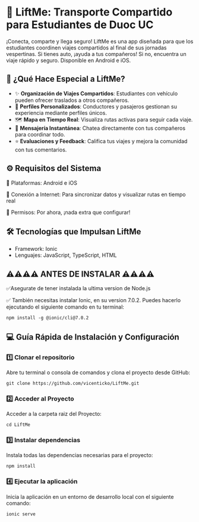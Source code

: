 # 🚀 **LiftMe**: Transporte Compartido para Estudiantes de Duoc UC
¡Conecta, comparte y llega seguro! LiftMe es una app diseñada para que los estudiantes coordinen viajes compartidos al final de sus jornadas vespertinas. Si tienes auto, ¡ayuda a tus compañeros! Si no, encuentra un viaje rápido y seguro. Disponible en Android e iOS.

## 🎯 ¿Qué Hace Especial a LiftMe?
- ✨ **Organización de Viajes Compartidos**: Estudiantes con vehículo pueden ofrecer traslados a otros compañeros.
- 👥 **Perfiles Personalizados**: Conductores y pasajeros gestionan su experiencia mediante perfiles únicos.
- 🗺️ **Mapa en Tiempo Real**: Visualiza rutas activas para seguir cada viaje.
- 💬 **Mensajería Instantánea**: Chatea directamente con tus compañeros para coordinar todo.
- ⭐ **Evaluaciones y Feedback**: Califica tus viajes y mejora la comunidad con tus comentarios.

## ⚙️ **Requisitos del Sistema**
🔸 Plataformas: Android e iOS

🔸 Conexión a Internet: Para sincronizar datos y visualizar rutas en tiempo real

🔸 Permisos: Por ahora, ¡nada extra que configurar!

## 🛠️ Tecnologías que Impulsan LiftMe
- Framework: Ionic
- Lenguajes: JavaScript, TypeScript, HTML
  
## ⚠⚠⚠⚠ ANTES DE INSTALAR ⚠⚠⚠⚠
✅Asegurate de tener instalada la ultima version de Node.js

✅ También necesitas instalar Ionic, en su version 7.0.2. Puedes hacerlo ejecutando el siguiente comando en tu terminal:
    
    npm install -g @ionic/cli@7.0.2
    
## 💻 Guía Rápida de Instalación y Configuración

### 1️⃣ Clonar el repositorio
Abre tu terminal o consola de comandos y clona el proyecto desde GitHub:

    git clone https://github.com/vicenticko/LiftMe.git

### 2️⃣ Acceder al Proyecto
Acceder a la carpeta raiz del Proyecto:

    cd LiftMe

### 3️⃣ Instalar dependencias
Instala todas las dependencias necesarias para el proyecto:

    npm install

### 4️⃣ Ejecutar la aplicación
Inicia la aplicación en un entorno de desarrollo local con el siguiente comando:

    ionic serve
